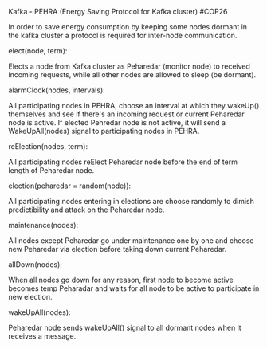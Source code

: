 Kafka - PEHRA (Energy Saving Protocol for Kafka cluster)  #COP26

In order to save energy consumption by keeping some nodes dormant in the kafka cluster a protocol is required for inter-node communication.


elect(node, term):

Elects a node from Kafka cluster as Peharedar (monitor node) to received incoming requests, while all other nodes are allowed to sleep (be dormant).


alarmClock(nodes, intervals):

All participating nodes in PEHRA, choose an interval at which they wakeUp() themselves  and see if there's an incoming request or current Peharedar node is active. If elected Pehredar node is not active, it will send a WakeUpAll(nodes) signal to participating nodes in PEHRA.


reElection(nodes, term):

All participating nodes reElect Peharedar node before the end of term length of Peharedar node.


election(peharedar = random(node)):

All participating nodes entering in elections are choose randomly to dimish predictibility and attack on the Peharedar node.


maintenance(nodes):

All nodes except Peharedar go under maintenance one by one and choose new Peharedar via election before taking down current Peharedar.


allDown(nodes):

When all nodes go down for any reason, first node to become active becomes temp Peharadar and waits for all node to be active to participate in new election.


wakeUpAll(nodes):

Peharedar node sends wakeUpAll() signal to all dormant nodes when it receives a message.










